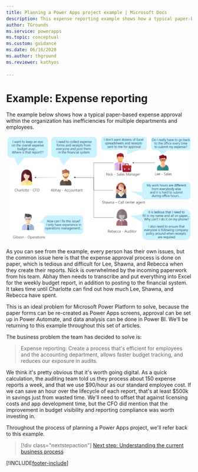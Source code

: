 ```yaml
---
title: Planning a Power Apps project example | Microsoft Docs
description: This expense reporting example shows how a typical paper-based expense approval within the organization has inefficiencies for multiple departments and employees.
author: TGrounds
ms.service: powerapps
ms.topic: conceptual
ms.custom: guidance
ms.date: 06/16/2020
ms.author: thground
ms.reviewer: kathyos

---
```


# Example: Expense reporting

The example below shows how a typical paper-based expense approval within the
organization has inefficiencies for multiple departments and employees.

![Various team members explain the drawbacks of the current paper-based process.](media/process-problem.png "Various team members explain the drawbacks of the current paper-based process")

As you can see from the example, every person has their own issues, but the
common issue here is that the expense approval process is done on paper, which
is tedious and difficult for Lee, Shawna, and Rebecca when they create their
reports. Nick is overwhelmed by the incoming paperwork from his team. Abhay then
needs to transcribe and put everything into Excel for the weekly budget report,
in addition to posting to the financial system. It takes time until Charlotte
can find out how much Lee, Shawna, and Rebecca have spent.

This is an ideal problem for Microsoft Power Platform to solve, because the paper forms can be
re-created as Power Apps screens, approval can be set up in Power Automate, and
data analysis can be done in Power BI. We'll be returning to this example
throughout this set of articles.

The business problem the team has decided to solve is:

> Expense reporting: Create a process that's efficient for employees and the
> accounting department, allows faster budget tracking, and reduces our
> exposure in audits.

We think it's pretty obvious that it's worth going digital. As a quick
calculation, the auditing team told us they process about 150 expense reports a
week, and that we use \$90/hour as our standard employee cost. If we can save an
hour over the lifecycle of each report, that's at least \$500k in savings just
from wasted time. We'll need to offset that against licensing costs and app
development time, but the CFO did mention that the improvement in budget
visibility and reporting compliance was worth investing in.

Throughout the process of planning a Power Apps project, we'll refer back to this example.

> [!div class="nextstepaction"]
> [Next step: Understanding the current business process](understanding-current-business-process.md)


[!INCLUDE[footer-include](../../includes/footer-banner.md)]